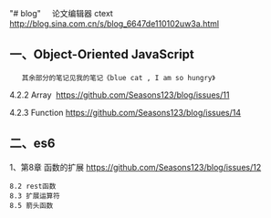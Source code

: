 "# blog"     论文编辑器 ctext http://blog.sina.com.cn/s/blog_6647de110102uw3a.html

##  一、Object-Oriented JavaScript       

       其余部分的笔记见我的笔记《blue cat , I am so hungry》
     
4.2.2 Array  https://github.com/Seasons123/blog/issues/11

4.2.3 Function https://github.com/Seasons123/blog/issues/14


## 二、es6

1、第8章 函数的扩展  https://github.com/Seasons123/blog/issues/12

    8.2 rest函数
    8.3 扩展运算符
    8.5 箭头函数
